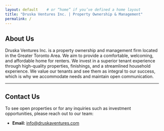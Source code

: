 ```yaml
---
layout: default    # or “home” if you’ve defined a home layout
title: "Druska Ventures Inc. | Property Ownership & Management"
permalink: /
---
```


## About Us

Druska Ventures Inc. is a property ownership and management firm located in the Greater Toronto Area. We aim to provide a comfortable, welcoming, and affordable home for renters. We invest in a superior tenant experience through high-quality properties, finishings, and a streamlined household experience. We value our tenants and see them as integral to our success, which is why we accommodate needs and maintain open communication.

---

## Contact Us

To see open properties or for any inquiries such as investment opportunities, please reach out to our team:

- **Email:** [info@druskaventures.com](mailto:info@druskaventures.com)
